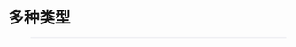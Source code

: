 # 多种类型

<link href='{{path}}/res/default/style.css' rel='stylesheet' />
<link href='{{path}}/res/default/test.css' rel='stylesheet' />
<style>
    .defDl > dd{
        border-bottom:1px solid #e2e3ea; 
    }

    table
    {  
      background-color: #FFFFFF!important;
      border-collapse: collapse!important;
      border: 1px solid #999999!important;
    }

    td
    , th
    {  
      border-top: 1px solid #999999!important;
      border-right: 1px solid #999999!important; 
      border-left: 1px solid #999999!important;
      border-bottom: 1px solid #999999!important; 
      border-collapse: collapse!important;
      padding: 2px!important;
    }

    td{
        height: 40px;
    }
</style>

<script>
    requirejs( [ '{{module}}' ], function( {{name}} ){
        JC.debug = true;
    });

    function cdsCallback( _items, _type, _ins ){
        var _selector = this;
        JC.log( 'cdsCallback', _items.length, JC.f.ts() );
    }

    function cdsSelectCallback( _items, _type, _ins ){
        var _selector = this;
        JC.log( 'cdsSelectCallback', _items.length, JC.f.ts() );
    }

    function cdsUnselectCallback( _items, _type, _ins ){
        var _selector = this;
        JC.log( 'cdsUnselectCallback', _items.length, JC.f.ts() );
    }
</script>

<dl class="defDl">
    <dt></dt>
    <dd>
        <div class="js_compDragSelect" style="display:inline" 
             cdsConfig="/script.js_cdsConfig"
             cdsRealtimeEffect="true"
            >
            <script type="text/template" class="js_cdsConfig">
                {
                    "items": {
                        "td.js_pos_canSelect": {
                            "addClass": "js_pos_selected"
                            , "removeClass": "js_pos_canSelect"
                            , "callback": 
                                function( _items, _type, _ins ){
                                    var _selector = this;
                                    JC.log( 'callback, td.js_pos_canSelect:', _type, _items.length );
                                }
                        }
                        , "td.js_pos_selected": {
                            "addClass": "js_pos_canSelect"
                            , "removeClass": "js_pos_selected"
                            , "callback": 
                                function( _items, _type, _ins ){
                                    var _selector = this;
                                    JC.log( 'callback, td.js_pos_selected:', _type, _items.length );
                                }
                        }
                        , "td.js_pos_locked": {
                            "addClass": "js_pos_unlocked"
                            , "removeClass": "js_pos_locked"
                        }
                        , "td.js_pos_unlocked": {
                            "addClass": "js_pos_locked"
                            , "removeClass": "js_pos_unlocked"
                        }
                        , "td.js_dataItem": {
                            "addClass": "js_cdsSelecteClass"
                            , "removeClass": "js_dataItem"
                        }
                        , "td.js_cdsSelecteClass": {
                            "addClass": "js_dataItem"
                            , "removeClass": "js_cdsSelecteClass"
                        }
                    }

                    , "realtimeClass": "js_cdsRealtimeEffect"

                    , "callback":
                        function( _items, _type, _ins ){
                            var _selector = this;
                            JC.log( 'js_compDragSelect callback', _items.length, JC.f.ts() );
                        }
                }
            </script>
            <table cellspacing='0' style="width:100%">
                <thead>
                    <tr>
                        <th>col 1</th>
                        <th>col 2</th>
                        <th>col 3</th>
                        <th>col 4</th>
                        <th>col 5</th>
                        <th>col 6</th>
                        <th>col 7</th>
                        <th>col 8</th>
                        <th>col 9</th>
                        <th>col 10</th>
                    </tr>
                </thead> <tbody>
                    <tr>
                        <td class="js_pos_canSelect">1</td>
                        <td class="js_pos_canSelect">2</td>
                        <td class="js_pos_canSelect">3</td>
                        <td class="js_pos_canSelect">4</td>
                        <td class="js_pos_canSelect">5</td>
                        <td class="js_pos_canSelect">6</td>
                        <td class="js_pos_canSelect">7</td>
                        <td class="js_pos_canSelect">8</td>
                        <td class="js_pos_canSelect">9</td>
                        <td class="js_pos_canSelect">10</td>
                    </tr>
                    <tr>
                        <td class="js_pos_canSelect">1</td>
                        <td class="js_pos_canSelect">2</td>
                        <td class="js_pos_canSelect">3</td>
                        <td class="js_pos_canSelect">4</td>
                        <td class="js_pos_canSelect">5</td>
                        <td class="js_pos_canSelect">6</td>
                        <td class="js_pos_canSelect">7</td>
                        <td class="js_pos_canSelect">8</td>
                        <td class="js_pos_canSelect">9</td>
                        <td class="js_pos_canSelect">10</td>
                    </tr>
                    <tr>
                        <td class="js_pos_canSelect">1</td>
                        <td class="js_pos_canSelect">2</td>
                        <td class="js_pos_canSelect">3</td>
                        <td class="js_pos_canSelect">4</td>
                        <td class="js_pos_canSelect">5</td>
                        <td class="js_pos_canSelect">6</td>
                        <td class="js_pos_canSelect">7</td>
                        <td class="js_pos_canSelect">8</td>
                        <td class="js_pos_canSelect">9</td>
                        <td class="js_pos_canSelect">10</td>
                    </tr>
                    <tr>
                        <td class="js_pos_canSelect">1</td>
                        <td class="js_pos_canSelect">2</td>
                        <td class="js_pos_canSelect">3</td>
                        <td class="js_pos_canSelect">4</td>
                        <td class="js_pos_canSelect">5</td>
                        <td class="js_pos_canSelect">6</td>
                        <td class="js_pos_canSelect">7</td>
                        <td class="js_pos_canSelect">8</td>
                        <td class="js_pos_canSelect">9</td>
                        <td class="js_pos_canSelect">10</td>
                    </tr>
                    <tr>
                        <td class="js_pos_locked">1</td>
                        <td class="js_pos_locked">2</td>
                        <td class="js_pos_locked">3</td>
                        <td class="js_pos_locked">4</td>
                        <td class="js_pos_locked">5</td>
                        <td class="js_pos_locked">6</td>
                        <td class="js_pos_locked">7</td>
                        <td class="js_pos_locked">8</td>
                        <td class="js_pos_locked">9</td>
                        <td class="js_pos_locked">10</td>
                    </tr>
                    <tr>
                        <td class="js_pos_locked">1</td>
                        <td class="js_pos_locked">2</td>
                        <td class="js_pos_locked">3</td>
                        <td class="js_pos_locked">4</td>
                        <td class="js_pos_locked">5</td>
                        <td class="js_pos_locked">6</td>
                        <td class="js_pos_locked">7</td>
                        <td class="js_pos_locked">8</td>
                        <td class="js_pos_locked">9</td>
                        <td class="js_pos_locked">10</td>
                    </tr>
                    <tr>
                        <td class="js_pos_locked">1</td>
                        <td class="js_pos_locked">2</td>
                        <td class="js_pos_locked">3</td>
                        <td class="js_pos_locked">4</td>
                        <td class="js_pos_locked">5</td>
                        <td class="js_pos_locked">6</td>
                        <td class="js_pos_locked">7</td>
                        <td class="js_pos_locked">8</td>
                        <td class="js_pos_locked">9</td>
                        <td class="js_pos_locked">10</td>
                    </tr>
                    <tr>
                        <td class="js_pos_locked">1</td>
                        <td class="js_pos_locked">2</td>
                        <td class="js_pos_locked">3</td>
                        <td class="js_pos_locked">4</td>
                        <td class="js_pos_locked">5</td>
                        <td class="js_pos_locked">6</td>
                        <td class="js_pos_locked">7</td>
                        <td class="js_pos_locked">8</td>
                        <td class="js_pos_locked">9</td>
                        <td class="js_pos_locked">10</td>
                    </tr>
                    <tr>
                        <td class="js_dataItem">1</td>
                        <td class="js_dataItem">2</td>
                        <td class="js_dataItem">3</td>
                        <td class="js_dataItem">4</td>
                        <td class="js_dataItem">5</td>
                        <td class="js_dataItem">6</td>
                        <td class="js_dataItem">7</td>
                        <td class="js_dataItem">8</td>
                        <td class="js_dataItem">9</td>
                        <td class="js_dataItem">10</td>
                    </tr>
                    <tr>
                        <td class="js_dataItem">1</td>
                        <td class="js_dataItem">2</td>
                        <td class="js_dataItem">3</td>
                        <td class="js_dataItem">4</td>
                        <td class="js_dataItem">5</td>
                        <td class="js_dataItem">6</td>
                        <td class="js_dataItem">7</td>
                        <td class="js_dataItem">8</td>
                        <td class="js_dataItem">9</td>
                        <td class="js_dataItem">10</td>
                    </tr>
                    <tr>
                        <td class="js_dataItem">1</td>
                        <td class="js_dataItem">2</td>
                        <td class="js_dataItem">3</td>
                        <td class="js_dataItem">4</td>
                        <td class="js_dataItem">5</td>
                        <td class="js_dataItem">6</td>
                        <td class="js_dataItem">7</td>
                        <td class="js_dataItem">8</td>
                        <td class="js_dataItem">9</td>
                        <td class="js_dataItem">10</td>
                    </tr>
                    <tr>
                        <td class="js_dataItem">1</td>
                        <td class="js_dataItem">2</td>
                        <td class="js_dataItem">3</td>
                        <td class="js_dataItem">4</td>
                        <td class="js_dataItem">5</td>
                        <td class="js_dataItem">6</td>
                        <td class="js_dataItem">7</td>
                        <td class="js_dataItem">8</td>
                        <td class="js_dataItem">9</td>
                        <td class="js_dataItem">10</td>
                    </tr>
                    <tr>
                        <td class="js_dataItem">1</td>
                        <td class="js_dataItem">2</td>
                        <td class="js_dataItem">3</td>
                        <td class="js_dataItem">4</td>
                        <td class="js_dataItem">5</td>
                        <td class="js_dataItem">6</td>
                        <td class="js_dataItem">7</td>
                        <td class="js_dataItem">8</td>
                        <td class="js_dataItem">9</td>
                        <td class="js_dataItem">10</td>
                    </tr>
                    <tr>
                        <td class="js_dataItem">1</td>
                        <td class="js_dataItem">2</td>
                        <td class="js_dataItem">3</td>
                        <td class="js_dataItem">4</td>
                        <td class="js_dataItem">5</td>
                        <td class="js_dataItem">6</td>
                        <td class="js_dataItem">7</td>
                        <td class="js_dataItem">8</td>
                        <td class="js_dataItem">9</td>
                        <td class="js_dataItem">10</td>
                    </tr>
                    <tr>
                        <td class="js_dataItem">1</td>
                        <td class="js_dataItem">2</td>
                        <td class="js_dataItem">3</td>
                        <td class="js_dataItem">4</td>
                        <td class="js_dataItem">5</td>
                        <td class="js_dataItem">6</td>
                        <td class="js_dataItem">7</td>
                        <td class="js_dataItem">8</td>
                        <td class="js_dataItem">9</td>
                        <td class="js_dataItem">10</td>
                    </tr>
                    <tr>
                        <td class="js_dataItem">1</td>
                        <td class="js_dataItem">2</td>
                        <td class="js_dataItem">3</td>
                        <td class="js_dataItem">4</td>
                        <td class="js_dataItem">5</td>
                        <td class="js_dataItem">6</td>
                        <td class="js_dataItem">7</td>
                        <td class="js_dataItem">8</td>
                        <td class="js_dataItem">9</td>
                        <td class="js_dataItem">10</td>
                    </tr>
                    <tr>
                        <td class="js_dataItem">1</td>
                        <td class="js_dataItem">2</td>
                        <td class="js_dataItem">3</td>
                        <td class="js_dataItem">4</td>
                        <td class="js_dataItem">5</td>
                        <td class="js_dataItem">6</td>
                        <td class="js_dataItem">7</td>
                        <td class="js_dataItem">8</td>
                        <td class="js_dataItem">9</td>
                        <td class="js_dataItem">10</td>
                    </tr>
                    <tr>
                        <td class="js_dataItem">1</td>
                        <td class="js_dataItem">2</td>
                        <td class="js_dataItem">3</td>
                        <td class="js_dataItem">4</td>
                        <td class="js_dataItem">5</td>
                        <td class="js_dataItem">6</td>
                        <td class="js_dataItem">7</td>
                        <td class="js_dataItem">8</td>
                        <td class="js_dataItem">9</td>
                        <td class="js_dataItem">10</td>
                    </tr>
                    <tr>
                        <td class="js_dataItem">1</td>
                        <td class="js_dataItem">2</td>
                        <td class="js_dataItem">3</td>
                        <td class="js_dataItem">4</td>
                        <td class="js_dataItem">5</td>
                        <td class="js_dataItem">6</td>
                        <td class="js_dataItem">7</td>
                        <td class="js_dataItem">8</td>
                        <td class="js_dataItem">9</td>
                        <td class="js_dataItem">10</td>
                    </tr>
                </tbody>
            </table>
        </div>
    </dd>
</dl>

